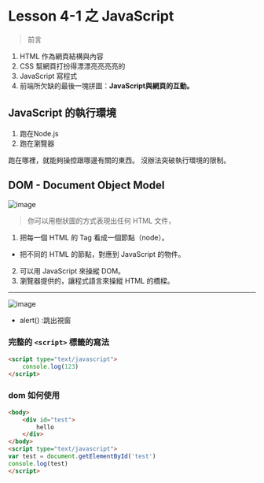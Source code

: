 # Lesson 4-1 之 JavaScript

> 前言
1. HTML 作為網頁結構與內容
2. CSS 幫網頁打扮得漂漂亮亮亮亮的
3. JavaScript 寫程式
4. 前端所欠缺的最後一塊拼圖：__JavaScript與網頁的互動。__

## JavaScript 的執行環境

1. 跑在Node.js
2. 跑在瀏覽器

跑在哪裡，就能夠操控跟哪邊有關的東西。
沒辦法突破執行環境的限制。

## DOM - Document Object Model

![image](https://upload.wikimedia.org/wikipedia/commons/5/5a/DOM-model.svg)
> 你可以用樹狀圖的方式表現出任何 HTML 文件，

1. 把每一個 HTML 的 Tag 看成一個節點（node）。
- 把不同的 HTML 的節點，對應到 JavaScript 的物件。
2. 可以用 JavaScript 來操縱 DOM。
3. 瀏覽器提供的，讓程式語言來操縱 HTML 的橋樑。

---

![image](http://ravisah.in/images/blog/difference-between-innerhtml-and-outerhtml.png)

- alert() :跳出視窗

### 完整的 `<script>` 標籤的寫法

```html
<script type="text/javascript">
    console.log(123)
</script>
```

### dom 如何使用

```html
<body>
    <div id="test">
        hello
    </div>
</body>
<script type="text/javascript">
var test = document.getElementById('test')
console.log(test)
</script>
```